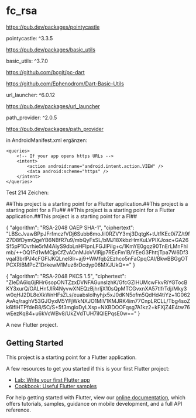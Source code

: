 # fc_rsa

https://pub.dev/packages/pointycastle

pointycastle: ^3.3.5

https://pub.dev/packages/basic_utils

basic_utils: ^3.7.0

https://github.com/bcgit/pc-dart

https://github.com/Ephenodrom/Dart-Basic-Utils

url_launcher: ^6.0.12

https://pub.dev/packages/url_launcher

path_provider: ^2.0.5

https://pub.dev/packages/path_provider

in AndroidManifest.xml ergänzen:

    <queries>
        <!-- If your app opens https URLs -->
        <intent>
            <action android:name="android.intent.action.VIEW" />
            <data android:scheme="https" />
        </intent>
    </queries>


Test 214 Zeichen:

##This project is a starting point for a Flutter application.##This project is a starting point for a Flu##
##This project is a starting point for a Flutter application.##This project is a starting point for a Fl##


{
"algorithm": "RSA-2048 OAEP SHA-1",
"ciphertext": "LBScJvawBPpJFrfmczfVDj6Subb6moJil0RZVY3mj3DqtgK+tUtfKEc0i7Z/t9f27D8fDymQgeYB6NBfR7u9/mbQyFsSL/bMJ18XkbzHmKuLVPIXJosc+GA26Sf5pP1Ovrhie5rM4AIyS9dbLnHFIpnLFGJIPiIg+c/1KmYE0gqz90TnErLMnFhlmb/++OQ1Fd1wMCjpCfZvAOnMJoVVIRjp7REcFm1B/YEeG3FhttjTpa7W6Df3vqaI3brlPJ4cFGFlJKQLnel8lr+aj9+WMfqb2Ezhco5nFaCpqCAl/BkwBBGgOTPCXRIBMPcZ1DrkewM1Muz6rDcdyp06MXJUkQ=="
}

{
"algorithm": "RSA-2048 PKCS 1.5",
"ciphertext": "ZIeDA6lqGjRHr6sopONTZzxDVNFAGunsIzhK/GfcGZIHUMcwFkvRiYGTocBKY3xurQ/OALHnfJIR4NyvwXNEQzBjhrIjX10sQpMTCGvxnXA57tlfrTdj/Mky3w0qHJ2DL8eXkWnHFsZLs/euabsloIhyhjx5xJ0dKN5ofm5QdHd4tiYz+1G062AvAq/raghV53GJOyxM5YFjWkNXJO1MiV1KMJRK4im77CnpLRCLL/Tbg4soZk6lflHTPfdeB8/5C/S+5f3mgloDyLXsp+NXBDOOFqsg7A1kz2+kFXjZ4E4tw76wEezKq84+u6kVcWBv8/UkZVdTUH7iIQIEPqsE0w=="
}


A new Flutter project.

## Getting Started

This project is a starting point for a Flutter application.

A few resources to get you started if this is your first Flutter project:

- [Lab: Write your first Flutter app](https://flutter.dev/docs/get-started/codelab)
- [Cookbook: Useful Flutter samples](https://flutter.dev/docs/cookbook)

For help getting started with Flutter, view our
[online documentation](https://flutter.dev/docs), which offers tutorials,
samples, guidance on mobile development, and a full API reference.
